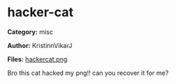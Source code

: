 # hacker-cat
**Category:** misc

**Author:** KristinnVikarJ

**Files:** [hackercat.png](./chal/hackercat.png)

Bro this cat hacked my png!! can you recover it for me?
